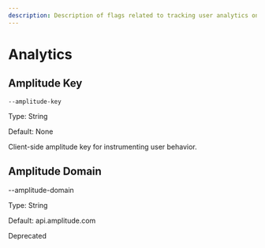 ```yaml
---
description: Description of flags related to tracking user analytics on your node
---
```


# Analytics

## Amplitude Key

`--amplitude-key`

Type: String

Default: None

Client-side amplitude key for instrumenting user behavior.

## Amplitude Domain

\--amplitude-domain

Type: String

Default: api.amplitude.com

Deprecated
